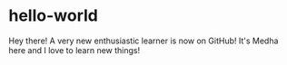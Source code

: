 # hello-world
Hey there! A very new enthusiastic learner is now on GitHub!
It's Medha here and I love to learn new things! 
